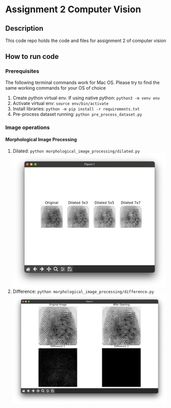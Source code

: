 # Assignment 2 Computer Vision

## Description

This code repo holds the code and files for assignment 2 of computer vision

## How to run code

### Prerequisites

The following terminal commands work for Mac OS. Please try to find the same working commands for your OS of choice

1. Create python virtual env. If using native python: `python3 -m venv env`
2. Activate virtual env: `source env/bin/activate`
3. Install libraries: `python -m pip install -r requirements.txt`
4. Pre-process dataset running: `python pre_process_dataset.py`

### Image operations

#### Morphological Image Processing

1. Dilated: `python morphological_image_processing/dilated.py`
![alt text](morphological_image_processing/dilated.png)
2. Difference: `python morphological_image_processing/difference.py`
![alt text](morphological_image_processing/difference.png)
